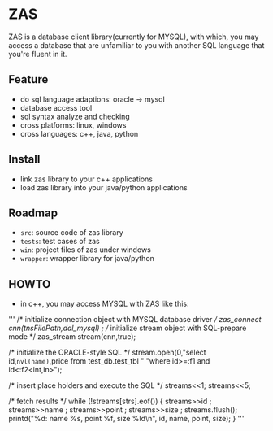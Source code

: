 # ZAS

ZAS is a database client library(currently for MYSQL), with which, you may access a database that are unfamiliar to you with another SQL language that you're fluent in it. 

## Feature
 * do sql language adaptions: oracle -> mysql
 * database access tool
 * sql syntax analyze and checking
 * cross platforms: linux, windows
 * cross languages: c++, java, python

## Install

 * link zas library to your c++ applications
 * load zas library into your java/python applications
 
## Roadmap
 * `src`: source code of zas library
 * `tests`: test cases of zas
 * `win`: project files of zas under windows
 * `wrapper`: wrapper library for java/python
 
## HOWTO

 * in c++, you may access MYSQL with ZAS like this:
 
 '''
 /* initialize connection object with MYSQL database driver */
 zas_connect cnn(tnsFilePath,dal_mysql) ;
 /* initialize stream object with SQL-prepare mode */
 zas_stream stream(cnn,true);
 
 /* initialize the ORACLE-style SQL */
 stream.open(0,"select id,`nvl(name)`,price from test_db.test_tbl "
        "where id>=:f1<unsigned int> and id<:f2<int,in>");
 
 /* insert place holders and execute the SQL */
 streams<<1;
 streams<<5;
 
 /* fetch results */
 while (!streams[strs].eof()) {
  streams>>id ;
  streams>>name ;
  streams>>point ;
  streams>>size ;
  streams.flush();
  printd("%d: name %s, point %f, size %ld\n",
    id, name, point, size);
}
 '''
